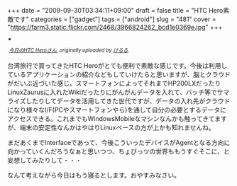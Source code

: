 +++
date = "2009-09-30T03:34:11+09:00"
draft = false
title = "HTC Hero素敵です"
categories = ["gadget"]
tags = ["android"]
slug = "481"
cover = "https://farm3.static.flickr.com/2468/3966824262_bcd1e0369e.jpg"
+++

<div style="text-align: left; padding: 3px;"><a title="photo sharing" href="https://www.flickr.com/photos/keruru/3966824262/"><em><img style="border: solid 2px #000000;" src="https://farm3.static.flickr.com/2468/3966824262_bcd1e0369e.jpg" alt="" /></em></a>

<span style="font-size: 0.8em; margin-top: 0px;"><a href="https://www.flickr.com/photos/keruru/3966824262/"><em>今日のHTC Heroさん</em></a><em>, originally uploaded by </em><a href="https://www.flickr.com/people/keruru/"><em>けるる</em></a><em>.</em></span><em> </em></div>
台湾旅行で買ってきたHTC Heroがとても便利で素敵な感じです。今後は利用しているアプリケーションの紹介などもしていけたらと思いますが、脳とクラウドがだいぶ近づいた感じ。スマートフォンによってそれまでHP200LXだったりLinuxZaurusに入れたWikiだったりにがんがんデータを入れて、バッチ等でサマライズしたりしてデータを活用してきた世代ですが、データの入れ先がクラウドになり様々なI/F(PCやスマートフォンやら)を通して自分の必要とするデータにアクセスできる。これまでもWindowsMobileなマシンなんかも触ってきてますが、端末の安定性なんかはやはりLinuxベースの方が上かも知れませんね。

まだあくまでInterfaceであって、今後こういったデバイスがAgentとなる方向に向かっていくんだろうなぁと思いつつ、ちょびっツの世界ももうすぐそこに、と妄想してみたりして・・・

なんて考えながら今日はもう寝るとします。おやすみなさい。
